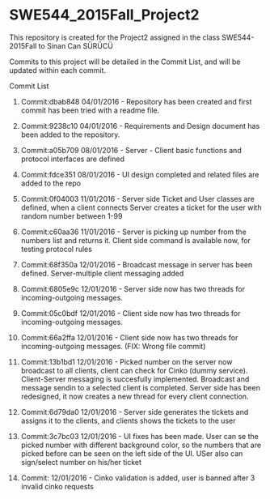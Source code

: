 # SWE544_2015Fall_Project2
This repository is created for the Project2 assigned in the class SWE544-2015Fall to Sinan Can SÜRÜCÜ

Commits to this project will be detailed in the Commit List, and will be updated within each commit.

Commit List

1) Commit:dbab848 04/01/2016 - Repository has been created and first commit has been tried with a readme file.

2) Commit:9238c10 04/01/2016 - Requirements and Design document has been added to the repository.

3) Commit:a05b709 08/01/2016 - Server - Client basic functions and protocol interfaces are defined

4) Commit:fdce351 08/01/2016 - UI design completed and related files are added to the repo

5) Commit:0f04003 11/01/2016 - Server side Ticket and User classes are defined, when a client connects Server creates a ticket for the user with random number between 1-99

6) Commit:c60aa36 11/01/2016 - Server is picking up number from the numbers list and returns it. Client side command is available now, for testing protocol rules

7) Commit:68f350a 12/01/2016 - Broadcast message in server has been defined. Server-multiple client messaging added

8) Commit:6805e9c 12/01/2016 - Server side now has two threads for incoming-outgoing messages.

9) Commit:05c0bdf 12/01/2016 - Client side now has two threads for incoming-outgoing messages.

10) Commit:66a2ffa 12/01/2016 - Client side now has two threads for incoming-outgoing messages. (FIX: Wrong file commit)

11) Commit:13b1bd1 12/01/2016 - Picked number on the server now broadcast to all clients, client can check for Cinko (dummy service). Client-Server messaging is succesfully implemented. Broadcast and message sendin to a selected client is completed. Server side has been redesigned, it now creates a new thread for every client connection.

12) Commit:6d79da0 12/01/2016 - Server side generates the tickets and assigns it to the clients, and clients shows the tickets to the user

13) Commit:3c7bc03 12/01/2016 - UI fixes has been made. User can se the picked number with different background color, so the numbers that are picked before can be seen on the left side of the UI. USer also can sign/select number on his/her ticket

14) Commit:        12/01/2016 - Cinko validation is added, user is banned after 3 invalid cinko requests